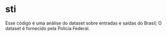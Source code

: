 # sti

Esse código é uma análise do dataset sobre entradas e saídas do Brasil; O dataset é fornecido pela Policia Federal.
